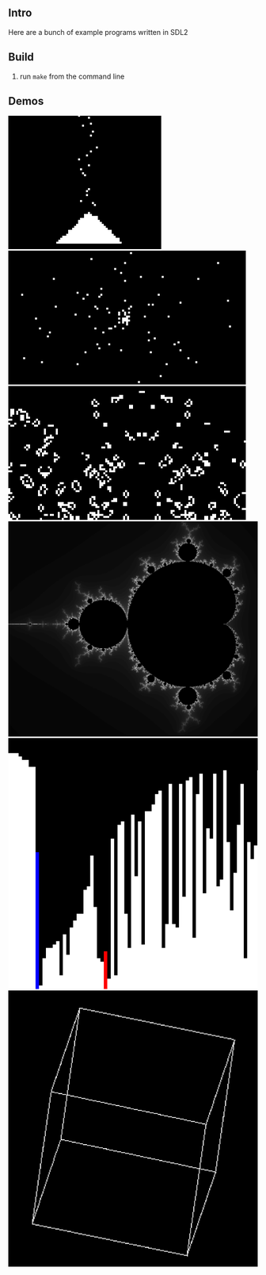 ## Intro

Here are a bunch of example programs written in SDL2

## Build

1. run `make` from the command line

## Demos

![sand](./images/sand.png)
![explode](./images/explode.png)
![life](./images/life.png)
![mandelbrot](./images/mandelbrot.png)
![sort](./images/sort.png)
![cube](./images/cube.png)
